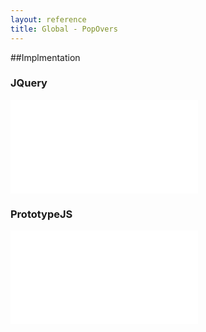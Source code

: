 ```yaml
---
layout: reference
title: Global - PopOvers
---
```


##Implmentation

### JQuery
<iframe src="global-popovers-jquery.html" frameBorder="0" onload="resizeIframe(this)"></iframe>

### PrototypeJS
<iframe src="global-popovers-prototypejs.html" frameBorder="0" onload="resizeIframe(this)"></iframe> 

<script language="javascript" type="text/javascript">
  function resizeIframe(obj) {
    obj.style.height = obj.contentWindow.document.body.scrollHeight + 'px';
  }
</script>

